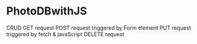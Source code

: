 # PhotoDBwithJS

CRUD 
GET request
POST request triggered by Form element
PUT request triggered by fetch & javaScript
DELETE request
